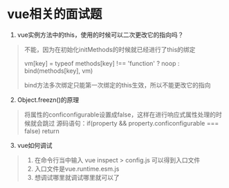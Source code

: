 # vue相关的面试题

1. vue实例方法中的this，使用的时候可以二次更改它的指向吗？ 

> 不能，因为在初始化initMethods的时候就已经进行了this的绑定
> 
> vm[key] = typeof methods[key] !== 'function' ? noop : bind(methods[key], vm)
> 
> bind方法多次绑定只能第一次绑定的this生效，所以不能更改它的指向

2. Object.freezn()的原理

> 将属性的conficonfigurable设置成false，这样在进行响应式属性处理的时候就会跳过
> 源码语句：if(property && property.conficonfigurable === false) return

3. vue如何调试

> 1. 在命令行当中输入 vue inspect > config.js 可以得到入口文件 
> 2. 入口文件是vue.runtime.esm.js
> 3. 想调试哪里就调试哪里就可以了